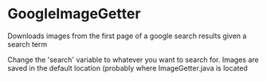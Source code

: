 GoogleImageGetter
=================

Downloads images from the first page of a google search results given a search term


Change the 'search' variable to whatever you want to search for. Images are saved in the default location (probably where ImageGetter.java is located
